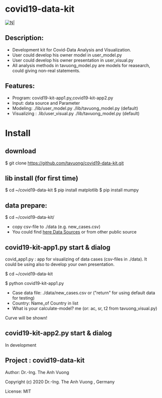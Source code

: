# covid19-data-kit
[![N|](https://vuongblog.files.wordpress.com/2020/05/git_pt_vuong60.png)](https://vuongblog.wordpress.com)

## Description:
- Development kit for Covid-Data Analysis and Visualization.
- User could develop his owner model in user_model.py
- User could develop his owner presentation in user_visual.py 
- All analysis methods in tavuong_model.py are models for reasearch, could giving non-real statements.

## Features:
- Program: covid19-kit-app1.py,covid19-kit-app2.py
- Input: data source and Parameter
- Modeling:     ./lib/user_model.py ./lib/tavuong_model.py (default)
- Visualizing : .lib/user_visual.py ./lib/tavuong_model.py (default)

# Install
## download
$ git clone https://github.com/tavuong/covid19-data-kit.git

## lib install (for first time)
$ cd ~/covid19-data-kit
$ pip install matplotlib
$ pip install mumpy

## data prepare: 
$ cd ~/covid19-data-kit/

- copy csv-file to ./data (e.g. new_cases.csv) 
- You could find [here Data Sources](https://ourworldindata.org/coronavirus-source-data) or from other public source 

## covid19-kit-app1.py start & dialog
covid_app1.py : app for visualizing of data cases (csv-files in ./data). It could be using also to develop your own presentation.  

$ cd ~/covid19-data-kit

$ python covid19-kit-app1.py

- Case data file: ./data/new_cases.csv or ("return" for using default data for testing) 
- Country: Name_of Country in list
- What is your calculate-model? me (or: ac, sr, t2 from tavuong_visual.py)

Curve will be shown!

## covid19-kit-app2.py start & dialog
In development

Project : covid19-data-kit
----
Author: Dr.-Ing. The Anh Vuong 

Copyright (c) 2020 Dr.-Ing. The Anh Vuong , Germany

License: MIT
